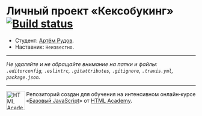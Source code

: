 # Личный проект «Кексобукинг» [![Build status][travis-image]][travis-url]

* Студент: [Артём Рудов](https://up.htmlacademy.ru/javascript/11/user/345377).
* Наставник: `Неизвестно`.

---

_Не удаляйте и не обращайте внимание на папки и файлы:_<br>
_`.editorconfig`, `.eslintrc`, `.gitattributes`, `.gitignore`, `.travis.yml`, `package.json`._

---

<a href="https://htmlacademy.ru/intensive/javascript"><img align="left" width="50" height="50" title="HTML Academy" src="https://up.htmlacademy.ru/static/img/intensive/javascript/logo-for-github.svg"></a>

Репозиторий создан для обучения на интенсивном онлайн‑курсе «[Базовый JavaScript](https://htmlacademy.ru/intensive/javascript)» от [HTML Academy](https://htmlacademy.ru).

[travis-image]: https://travis-ci.org/htmlacademy-javascript/345377-keksobooking.svg?branch=master
[travis-url]: https://travis-ci.org/htmlacademy-javascript/345377-keksobooking
